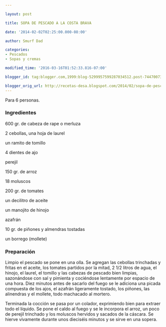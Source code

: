 ```yaml
---

layout: post

title: SOPA DE PESCADO A LA COSTA BRAVA

date: '2014-02-02T02:25:00.000-08:00'

author: Smurf Dad

categories:
- Pescados
- Sopas y cremas

modified_time: '2016-03-16T01:52:33.816-07:00'

blogger_id: tag:blogger.com,1999:blog-5299957599287034512.post-7447007376845737383

blogger_orig_url: http://recetas-desa.blogspot.com/2014/02/sopa-de-pescado-la-costa-brava.html
---
```


Para 6 personas.

<h3>Ingredientes</h3>

600 gr. de cabeza de rape o merluza

2 cebollas, una hoja de laurel

un ramito de tomillo

4 dientes de ajo

perejil

150 gr. de arroz

18 moluscos

200 gr. de tomates

un decilitro de aceite

un manojito de hinojo

azafrán

10 gr. de piñones y almendras tostadas

un borrego (mollete)

<h3>Preparación</h3>

Limpio el pescado se pone en una olla. Se agregan las cebollas trinchadas y fritas en el aceite, los tomates partidos por la mitad, 2 1/2 litros de agua, el hinojo, el laurel, el tomillo y las cabezas de pescado bien limpias, sazonándose con sal y pimienta y cociéndose lentamente por espacio de una hora. Diez minutos antes de sacarlo del fuego se le adiciona una picada compuesta de los ajos, el azafrán ligeramente tostado, los piñones, las alinendras y el mollete, todo machacado al mortero.

Terminada la cocción se pasa por un colador, exprimiendo bien para extraer todo el líquido. Se pone el caldo al fuego y se le incorpora el arroz, un poco de perejil trinchado y los moluscos hervidos y sacados de la cáscara. Se hierve vivamente durante unos dieciséis minutos y se sirve en una sopera.

